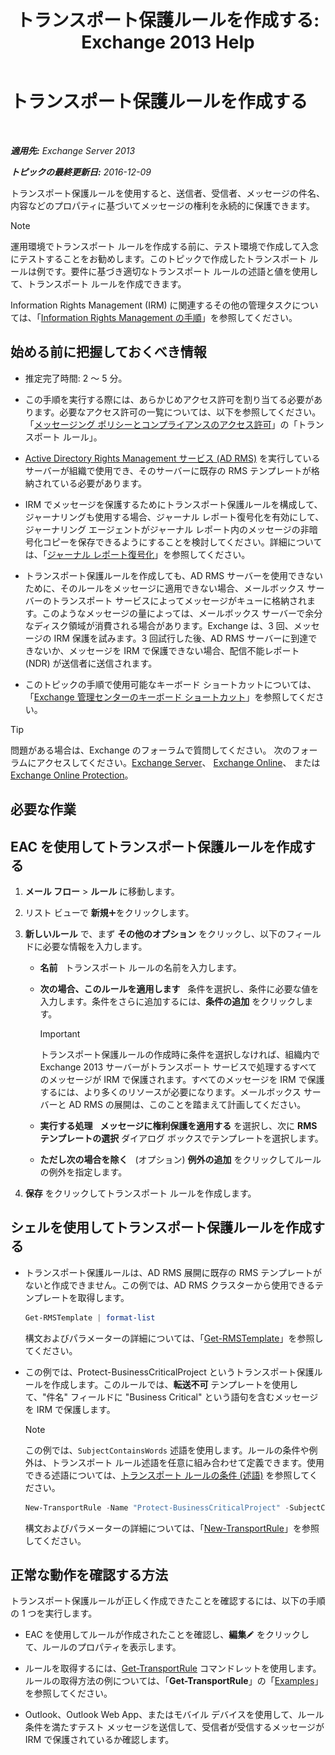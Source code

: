 ﻿---
title: 'トランスポート保護ルールを作成する: Exchange 2013 Help'
TOCTitle: トランスポート保護ルールを作成する
ms:assetid: 3a857185-ee16-4ee7-9e57-8be95f7e753a
ms:mtpsurl: https://technet.microsoft.com/ja-jp/library/Dd302432(v=EXCHG.150)
ms:contentKeyID: 49896207
ms.date: 04/24/2018
mtps_version: v=EXCHG.150
ms.translationtype: HT
---

# トランスポート保護ルールを作成する

 

_**適用先:** Exchange Server 2013_

_**トピックの最終更新日:** 2016-12-09_

トランスポート保護ルールを使用すると、送信者、受信者、メッセージの件名、内容などのプロパティに基づいてメッセージの権利を永続的に保護できます。


> [!NOTE]
> 運用環境でトランスポート ルールを作成する前に、テスト環境で作成して入念にテストすることをお勧めします。このトピックで作成したトランスポート ルールは例です。要件に基づき適切なトランスポート ルールの述語と値を使用して、トランスポート ルールを作成できます。



Information Rights Management (IRM) に関連するその他の管理タスクについては、「[Information Rights Management の手順](information-rights-management-procedures-exchange-2013-help.md)」を参照してください。

## 始める前に把握しておくべき情報

  - 推定完了時間: 2 ～ 5 分。

  - この手順を実行する際には、あらかじめアクセス許可を割り当てる必要があります。必要なアクセス許可の一覧については、以下を参照してください。「[メッセージング ポリシーとコンプライアンスのアクセス許可](messaging-policy-and-compliance-permissions-exchange-2013-help.md)」の「トランスポート ルール」。

  - [Active Directory Rights Management サービス (AD RMS)](https://technet.microsoft.com/ja-jp/library/hh831364.aspx) を実行しているサーバーが組織で使用でき、そのサーバーに既存の RMS テンプレートが格納されている必要があります。

  - IRM でメッセージを保護するためにトランスポート保護ルールを構成して、ジャーナリングも使用する場合、ジャーナル レポート復号化を有効にして、ジャーナリング エージェントがジャーナル レポート内のメッセージの非暗号化コピーを保存できるようにすることを検討してください。詳細については、「[ジャーナル レポート復号化](journal-report-decryption-exchange-2013-help.md)」を参照してください。

  - トランスポート保護ルールを作成しても、AD RMS サーバーを使用できないために、そのルールをメッセージに適用できない場合、メールボックス サーバーのトランスポート サービスによってメッセージがキューに格納されます。このようなメッセージの量によっては、メールボックス サーバーで余分なディスク領域が消費される場合があります。Exchange は、3 回、メッセージの IRM 保護を試みます。3 回試行した後、AD RMS サーバーに到達できないか、メッセージを IRM で保護できない場合、配信不能レポート (NDR) が送信者に送信されます。

  - このトピックの手順で使用可能なキーボード ショートカットについては、「[Exchange 管理センターのキーボード ショートカット](keyboard-shortcuts-in-the-exchange-admin-center-exchange-online-protection-help.md)」を参照してください。


> [!TIP]
> 問題がある場合は、Exchange のフォーラムで質問してください。 次のフォーラムにアクセスしてください。<A href="https://go.microsoft.com/fwlink/p/?linkid=60612">Exchange Server</A>、 <A href="https://go.microsoft.com/fwlink/p/?linkid=267542">Exchange Online</A>、 または <A href="https://go.microsoft.com/fwlink/p/?linkid=285351">Exchange Online Protection</A>。



## 必要な作業

## EAC を使用してトランスポート保護ルールを作成する

1.  <strong>メール フロー</strong> \> <strong>ルール</strong> に移動します。

2.  リスト ビューで <strong>新規</strong>![\[追加\] アイコン](images/JJ218640.c1e75329-d6d7-4073-a27d-498590bbb558(EXCHG.150).gif "[追加] アイコン")をクリックします。

3.  <strong>新しいルール</strong> で、まず <strong>その他のオプション</strong> をクリックし、以下のフィールドに必要な情報を入力します。
    
      - <strong>名前</strong>   トランスポート ルールの名前を入力します。
    
      - <strong>次の場合、このルールを適用します</strong>   条件を選択し、条件に必要な値を入力します。条件をさらに追加するには、<strong>条件の追加</strong> をクリックします。
        

        > [!IMPORTANT]
        > トランスポート保護ルールの作成時に条件を選択しなければ、組織内で Exchange 2013 サーバーがトランスポート サービスで処理するすべてのメッセージが IRM で保護されます。すべてのメッセージを IRM で保護するには、より多くのリソースが必要になります。メールボックス サーバーと AD&nbsp;RMS の展開は、このことを踏まえて計画してください。

    
      - <strong>実行する処理</strong>   <strong>メッセージに権利保護を適用する</strong> を選択し、次に <strong>RMS テンプレートの選択</strong> ダイアログ ボックスでテンプレートを選択します。
    
      - <strong>ただし次の場合を除く</strong>   (オプション) <strong>例外の追加</strong> をクリックしてルールの例外を指定します。

4.  <strong>保存</strong> をクリックしてトランスポート ルールを作成します。

## シェルを使用してトランスポート保護ルールを作成する

  - トランスポート保護ルールは、AD RMS 展開に既存の RMS テンプレートがないと作成できません。この例では、AD RMS クラスターから使用できるテンプレートを取得します。
    
    ```powershell
    Get-RMSTemplate | format-list
    ```
    
    構文およびパラメーターの詳細については、「[Get-RMSTemplate](https://technet.microsoft.com/ja-jp/library/dd297960\(v=exchg.150\))」を参照してください。

  - この例では、Protect-BusinessCriticalProject というトランスポート保護ルールを作成します。このルールでは、<strong>転送不可</strong> テンプレートを使用して、"件名" フィールドに "Business Critical" という語句を含むメッセージを IRM で保護します。
    

    > [!NOTE]
    > この例では、<CODE>SubjectContainsWords</CODE> 述語を使用します。ルールの条件や例外は、トランスポート ルール述語を任意に組み合わせて定義できます。使用できる述語については、<A href="mail-flow-rule-conditions-and-exceptions-predicates-in-exchange-2013-exchange-2013-help.md">トランスポート ルールの条件 (述語)</A> を参照してください。

    
      ```powershell
      New-TransportRule -Name "Protect-BusinessCriticalProject" -SubjectContainsWords "Business Critical" -ApplyRightsProtectionTemplate "Do Not Forward"
      ```
    
    構文およびパラメーターの詳細については、「[New-TransportRule](https://technet.microsoft.com/ja-jp/library/bb125138\(v=exchg.150\))」を参照してください。

## 正常な動作を確認する方法

トランスポート保護ルールが正しく作成できたことを確認するには、以下の手順の 1 つを実行します。

  - EAC を使用してルールが作成されたことを確認し、<strong>編集</strong>![編集アイコン](images/Bb124582.6f53ccb2-1f13-4c02-bea0-30690e6ea71d(EXCHG.150).gif "編集アイコン") をクリックして、ルールのプロパティを表示します。

  - ルールを取得するには、[Get-TransportRule](https://technet.microsoft.com/ja-jp/library/aa998585\(v=exchg.150\)) コマンドレットを使用します。ルールの取得方法の例については、「**Get-TransportRule**」の「[Examples](https://technet.microsoft.com/ja-jp/aa998585\(exchg.150\)#examples)」を参照してください。

  - Outlook、Outlook Web App、またはモバイル デバイスを使用して、ルール条件を満たすテスト メッセージを送信して、受信者が受信するメッセージが IRM で保護されているか確認します。


